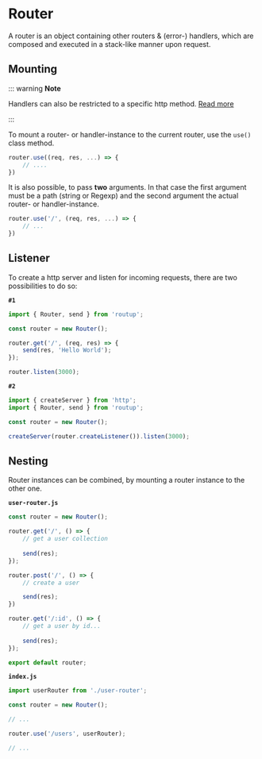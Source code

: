 # Router

A router is an object containing other routers & (error-) handlers, which are composed and executed
in a stack-like manner upon request.

## Mounting 

::: warning **Note**

Handlers can also be restricted to a specific http method.
[Read more](./routing.md)

:::

To mount a router- or handler-instance to the current router, use the `use()` class method.

```typescript
router.use((req, res, ...) => {
    // ....
})
```

It is also possible, to pass **two** arguments. In that case the
first argument must be a path (string or Regexp) and the second argument the actual router- or handler-instance.

```typescript
router.use('/', (req, res, ...) => {
    // ...
})
```

## Listener

To create a http server and listen for incoming requests, there are two possibilities to do so:

**`#1`**

```typescript
import { Router, send } from 'routup';

const router = new Router();

router.get('/', (req, res) => {
    send(res, 'Hello World');
});

router.listen(3000);
```

**`#2`**

```typescript
import { createServer } from 'http';
import { Router, send } from 'routup';

const router = new Router();

createServer(router.createListener()).listen(3000);
```

## Nesting

Router instances can be combined, by mounting a router instance
to the other one.

**`user-router.js`**
```typescript
const router = new Router();

router.get('/', () => {
    // get a user collection
    
    send(res);
});

router.post('/', () => {
    // create a user

    send(res);
})

router.get('/:id', () => {
    // get a user by id...
    
    send(res);
});

export default router;
```

**`index.js`**
```typescript
import userRouter from './user-router';

const router = new Router();

// ...

router.use('/users', userRouter);

// ...

```
